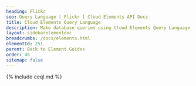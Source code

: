```yaml
---
heading: Flickr
seo: Query Language | Flickr | Cloud Elements API Docs
title: Cloud Elements Query Language
description: Make database queries using Cloud Elements Query Language.
layout: sidebarelementdoc
breadcrumbs: /docs/elements.html
elementId: 251
parent: Back to Element Guides
order: 45
sitemap: false
---
```


{% include ceql.md %}
